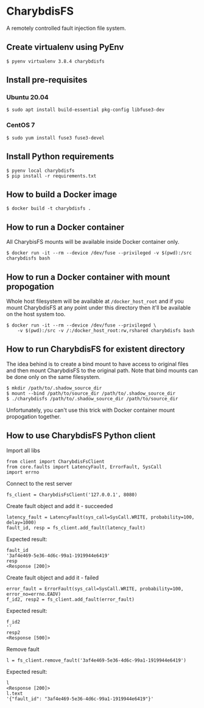 # CharybdisFS

A remotely controlled fault injection file system.

## Create virtualenv using PyEnv
    $ pyenv virtualenv 3.8.4 charybdisfs

## Install pre-requisites

### Ubuntu 20.04
    $ sudo apt install build-essential pkg-config libfuse3-dev

### CentOS 7
    $ sudo yum install fuse3 fuse3-devel

## Install Python requirements
    $ pyenv local charybdisfs
    $ pip install -r requirements.txt

## How to build a Docker image
    $ docker build -t charybdisfs .
    
##  How to run a Docker container

All CharybisFS mounts will be available inside Docker container only.

    $ docker run -it --rm --device /dev/fuse --privileged -v $(pwd):/src charybdisfs bash
    
## How to run a Docker container with mount propogation

Whole host filesystem will be available at `/docker_host_root` and if you mount CharybdisFS at any point under this directory then it'll be available on the host system too.

    $ docker run -it --rm --device /dev/fuse --privileged \
        -v $(pwd):/src -v /:/docker_host_root:rw,rshared charybdisfs bash
    

## How to run CharybdisFS for existent directory

The idea behind is to create a bind mount to have access to original files and then mount CharybdisFS to the original path.
Note that bind mounts can be done only on the same filesystem.

    $ mkdir /path/to/.shadow_source_dir
    $ mount --bind /path/to/source_dir /path/to/.shadow_source_dir
    $ ./charybdisfs /path/to/.shadow_source_dir /path/to/source_dir

Unfortunately, you can't use this trick with Docker container mount propogation together.

## How to use CharybdisFS Python client

Import all libs

    from client import CharybdisFsClient
    from core.faults import LatencyFault, ErrorFault, SysCall
    import errno

Connect to the rest server

    fs_client = CharybdisFsClient('127.0.0.1', 8080)

Create fault object and add it - succeeded

    latency_fault = LatencyFault(sys_call=SysCall.WRITE, probability=100, delay=1000)
    fault_id, resp = fs_client.add_fault(latency_fault)

Expected result:

    fault_id
    '3af4e469-5e36-4d6c-99a1-1919944e6419'
    resp
    <Response [200]>

Create fault object and add it - failed

    error_fault = ErrorFault(sys_call=SysCall.WRITE, probability=100, error_no=errno.EADV)
    f_id2, resp2 = fs_client.add_fault(error_fault)
    
Expected result:

    f_id2
    ''
    resp2
    <Response [500]>

Remove fault

    l = fs_client.remove_fault('3af4e469-5e36-4d6c-99a1-1919944e6419')

Expected result:

    l
    <Response [200]>
    l.text
    '{"fault_id": "3af4e469-5e36-4d6c-99a1-1919944e6419"}'
